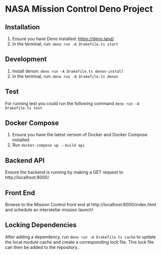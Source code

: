 # NASA Mission Control Deno Project

## Installation

1. Ensure you have Deno installed: https://deno.land/
2. In the terminal, run: `deno run -A Drakefile.ts start`

## Development

1. Install denon: `deno run -A Drakefile.ts denon-install`
2. In the terminal, run: `deno run -A Drakefile.ts denon`

## Test

For running test you could run the following command `deno run -A Drakefile.ts test`

## Docker Compose

1. Ensure you have the latest version of Docker and Docker Compose installed
1. Run `docker-compose up --build api`

## Backend API

Ensure the backend is running by making a GET request to http://localhost:8000/

## Front End

Browse to the Mission Control front end at http://localhost:8000/index.html and schedule an interstellar mission launch!

## Locking Dependencies

After adding a dependency, run `deno run -A Drakefile.ts cache` to update the local module cache and create a corresponding lock file. This lock file can then be added to the repository..
